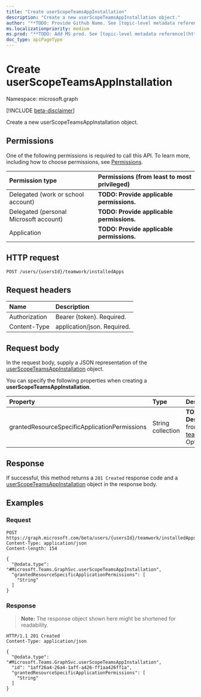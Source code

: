 ```yaml
---
title: "Create userScopeTeamsAppInstallation"
description: "Create a new userScopeTeamsAppInstallation object."
author: "**TODO: Provide Github Name. See [topic-level metadata reference](https://msgo.azurewebsites.net/add/document/guidelines/metadata.html#topic-level-metadata)**"
ms.localizationpriority: medium
ms.prod: "**TODO: Add MS prod. See [topic-level metadata reference](https://msgo.azurewebsites.net/add/document/guidelines/metadata.html#topic-level-metadata)**"
doc_type: apiPageType
---
```


# Create userScopeTeamsAppInstallation
Namespace: microsoft.graph

[!INCLUDE [beta-disclaimer](../../includes/beta-disclaimer.md)]

Create a new userScopeTeamsAppInstallation object.

## Permissions
One of the following permissions is required to call this API. To learn more, including how to choose permissions, see [Permissions](/graph/permissions-reference).

|Permission type|Permissions (from least to most privileged)|
|:---|:---|
|Delegated (work or school account)|**TODO: Provide applicable permissions.**|
|Delegated (personal Microsoft account)|**TODO: Provide applicable permissions.**|
|Application|**TODO: Provide applicable permissions.**|

## HTTP request

<!-- {
  "blockType": "ignored"
}
-->
``` http
POST /users/{usersId}/teamwork/installedApps
```

## Request headers
|Name|Description|
|:---|:---|
|Authorization|Bearer {token}. Required.|
|Content-Type|application/json. Required.|

## Request body
In the request body, supply a JSON representation of the [userScopeTeamsAppInstallation](../resources/userscopeteamsappinstallation.md) object.

You can specify the following properties when creating a **userScopeTeamsAppInstallation**.

|Property|Type|Description|
|:---|:---|:---|
|grantedResourceSpecificApplicationPermissions|String collection|**TODO: Add Description** Inherited from [teamsAppInstallation](../resources/teamsappinstallation.md). Optional.|



## Response

If successful, this method returns a `201 Created` response code and a [userScopeTeamsAppInstallation](../resources/userscopeteamsappinstallation.md) object in the response body.

## Examples

### Request
<!-- {
  "blockType": "request",
  "name": "create_userscopeteamsappinstallation_from_"
}
-->
``` http
POST https://graph.microsoft.com/beta/users/{usersId}/teamwork/installedApps
Content-Type: application/json
Content-length: 154

{
  "@odata.type": "#Microsoft.Teams.GraphSvc.userScopeTeamsAppInstallation",
  "grantedResourceSpecificApplicationPermissions": [
    "String"
  ]
}
```


### Response
>**Note:** The response object shown here might be shortened for readability.
<!-- {
  "blockType": "response",
  "truncated": true,
  "@odata.type": "Microsoft.Teams.GraphSvc.userScopeTeamsAppInstallation"
}
-->
``` http
HTTP/1.1 201 Created
Content-Type: application/json

{
  "@odata.type": "#Microsoft.Teams.GraphSvc.userScopeTeamsAppInstallation",
  "id": "1aff26a4-26a4-1aff-a426-ff1aa426ff1a",
  "grantedResourceSpecificApplicationPermissions": [
    "String"
  ]
}
```

